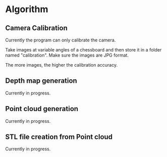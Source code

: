 # Algorithm

## Camera Calibration
Currently the program can only calibrate the camera. 

Take images at variable angles of a chessboard and then store it in a folder named "calibration". Make sure the images are JPG format.

The more images, the higher the calibration accuracy. 

## Depth map generation
Currently in progress.


## Point cloud generation
Currently in progress.


## STL file creation from Point cloud
Currently in progress.
